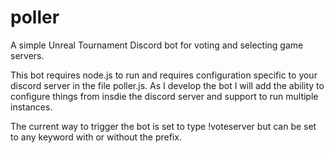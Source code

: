 # poller
A simple Unreal Tournament Discord bot for voting and selecting game servers. 

This bot requires node.js to run and requires configuration specific to your discord server in the file poller.js.
As I develop the bot I will add the ability to configure things from insdie the discord server and support to run multiple instances.

The current way to trigger the bot is set to type !voteserver but can be set to any keyword with or without the prefix.
